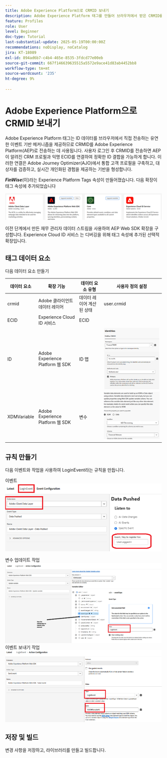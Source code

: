 ```yaml
---
title: Adobe Experience Platform으로 CRMID 보내기
description: Adobe Experience Platform 태그를 만들어 브라우저에서 받은 CRMID를 Adobe Experience Platform으로 보냅니다.
feature: Profiles
role: User
level: Beginner
doc-type: Tutorial
last-substantial-update: 2025-05-19T00:00:00Z
recommendations: noDisplay, noCatalog
jira: KT-18089
exl-id: 894ad6b7-c4b4-465e-8535-3fdcd77e00eb
source-git-commit: 667f146639635515a5572e9ace41d83ab4452bb8
workflow-type: tm+mt
source-wordcount: '235'
ht-degree: 9%

---
```


# Adobe Experience Platform으로 CRMID 보내기

Adobe Experience Platform 태그는 ID 데이터를 브라우저에서 직접 전송하는 유연한 이벤트 기반 메커니즘을 제공하므로 CRMID를 Adobe Experience Platform(AEP)로 전송하는 데 사용됩니다. 사용자 로그인 후 CRMID를 전송하면 AEP이 알려진 CRM 프로필과 익명 ECID를 연결하여 정확한 ID 결합을 가능하게 합니다. 이러한 연결은 Adobe Journey Optimizer(AJO)에서 통합 고객 프로필을 구축하고, 대상자를 검증하고, 실시간 개인화된 경험을 제공하는 기반을 형성합니다.

_&#x200B;**FinWise**&#x200B;_(이)라는 Experience Platform Tags 속성이 만들어졌습니다. 다음 확장이 태그 속성에 추가되었습니다

![tags-extensions](assets/tags-extensions.png)

이전 단계에서 만든 재무 관리자 데이터 스트림을 사용하여 AEP Web SDK 확장을 구성합니다.
Experience Cloud ID 서비스 는 디버깅을 위해 태그 속성에 추가된 선택적 확장입니다.

## 태그 데이터 요소

다음 데이터 요소 만들기

| 데이터 요소 | 확장 기능 | 데이터 요소 유형 | 사용자 정의 설정 |
|--------------|-----------------------------------|---------------------------|----------------------------------------|
| crmid | Adobe 클라이언트 데이터 레이어 | 데이터 레이어 계산된 상태 | user.crmid |
| ECID | Experience Cloud ID 서비스 | ECID |                                        |
| ID | Adobe Experience Platform 웹 SDK | ID 맵 | ![이미지](assets/identity-settings.png) |
| XDMVariable | Adobe Experience Platform 웹 SDK | 변수 | ![이미지](assets/xdmvariable.png) |

## 규칙 만들기

다음 이벤트와 작업을 사용하여 LoginEvent라는 규칙을 만듭니다.

이벤트
![이벤트](assets/data-pushed-event1.png)

변수 업데이트 작업
![update-variable](assets/update-variable1.png)
이벤트 보내기 작업
![이벤트 보내기](assets/send-event1.png)

## 저장 및 빌드

변경 사항을 저장하고, 라이브러리를 만들고 빌드합니다.
